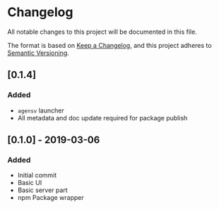 # Changelog
All notable changes to this project will be documented in this file.

The format is based on [Keep a Changelog](https://keepachangelog.com/en/1.0.0/),
and this project adheres to [Semantic Versioning](https://semver.org/spec/v2.0.0.html).

## [0.1.4]
### Added
- `agensv` launcher
- All metadata and doc update required for package publish

## [0.1.0] - 2019-03-06
### Added
- Initial commit
- Basic UI
- Basic server part
- npm Package wrapper
